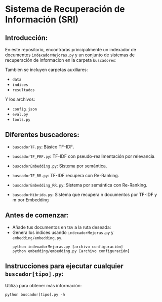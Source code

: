 # Sistema de Recuperación de Información (SRI)

## Introducción:

En este repositorio, encontrarás principalmente un indexador de documentos `indexadorMejoras.py` y un conjunto de sistemas de recuperación de informacion en la carpeta `buscadores`:

También se incluyen carpetas auxiliares:

- `data`
- `indices`
- `resultados`

Y los archivos:

- `config.json`
- `eval.py`
- `tools.py`

## Diferentes buscadores:

- `buscadorTF.py`: Básico TF-IDF.
  
- `buscadorTF_PRF.py`: TF-IDF con pseudo-realimentación por relevancia.

- `buscadorEmbedding.py`: Sistema por semántica.

- `buscadorTF_RR.py`: TF-IDF recupera con Re-Ranking.

- `buscadorEmbedding_RR.py`: Sistema por semántica con Re-Ranking.

- `buscadorHibrido.py`: Sistema que recupera n documentos por TF-IDF y m por Embedding

## Antes de comenzar:
- Añade tus documentos en tsv a la ruta deseada:
- Genera los indices usando `indexadorMejoras.py` y `embedding/embedding.py`.
    ```
    python indexadorMejoras.py [archivo configuración] 
    python embedding/embedding.py [archivo configuración] 
    ```


## Instrucciones para ejecutar cualquier `buscador[tipo].py`:
Utiliza para obtener más información:
```
python buscador[tipo].py -h
```